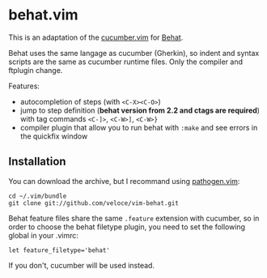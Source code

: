 # behat.vim

This is an adaptation of the [cucumber.vim](https://github.com/tpope/vim-pathogen)
for [Behat](http://behat.org).

Behat uses the same langage as cucumber (Gherkin), so indent and syntax scripts
are the same as cucumber runtime files.  Only the compiler and ftplugin change.

Features:

* autocompletion of steps (with `<C-X><C-O>`)
* jump to step definition (**behat version from 2.2 and ctags are required**) with
tag commands `<C-]>`, `<C-W>]`, `<C-W>}`
* compiler plugin that allow you to run behat with `:make` and see errors in the quickfix
window

## Installation

You can download the archive, but I recommand using [pathogen.vim](https://github.com/tpope/vim-pathogen):

    cd ~/.vim/bundle
    git clone git://github.com/veloce/vim-behat.git

Behat feature files share the same `.feature` extension with cucumber, so in
order to choose the behat filetype plugin, you need to set the following global 
in your .vimrc:

    let feature_filetype='behat'

If you don't, cucumber will be used instead.
